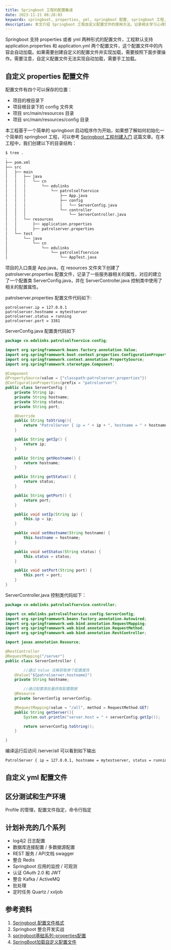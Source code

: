 ```yaml
---
title: Springboot 工程的配置集成
date: 2023-11-21 08:28:03
keywords: springboot, properties, yml, springboot 配置, springboot 工程, springboot 学习, springboot 入门
description: 本文介绍 Springboot 工程自定义配置文件的使用方法，记录相关学习心得体会。
---
```


Springboot 支持 properties 或者 yml 两种形式的配置文件，工程默认支持 application.properties 和 application.yml 两个配置文件，这个配置文件中的内容会自动加载。如果需要创建自定义的配置文件并实现加载，需要按照下面步骤操作。需要注意，自定义配置文件无法实现自动加载，需要手工加载。

## 自定义 properties 配置文件

配置文件有四个可以保存的位置：
* 项目的根目录下
* 项目根目录下的 config 文件夹
* 项目 src/main/resources 目录
* 项目 src/main/resources/config 目录

本工程基于一个简单的 springboot 启动程序作为开始，如果想了解如何初始化一个简单的 springboot 工程，可以参考 [Springboot 工程创建入门](http://www.edulinks.cn/2023/03/19/20230319-spring-boot-starter/) 这篇文章。在本工程中，我们创建以下的目录结构：
```sh
$ tree .                   
.
├── pom.xml
├── src
│   ├── main
│   │   ├── java
│   │   │   └── cn
│   │   │       └── edulinks
│   │   │           └── patrolselfservice
│   │   │               ├── App.java
│   │   │               ├── config
│   │   │               │   └── ServerConfig.java
│   │   │               └── controller
│   │   │                   └── ServerController.java
│   │   └── resources
│   │       ├── application.properties
│   │       ├── patrolserver.properties
│   └── test
│       └── java
│           └── cn
│               └── edulinks
│                   └── patrolselfservice
│                       └── AppTest.java
```
项目的入口类是 App.java，在 resources 文件夹下创建了 patrolserver.properties 配置文件，记录了一些服务器相关的属性，对应的建立了一个配置类 ServerConfig.java，并在 ServerController.java 控制类中使用了相关的配置属性。

patrolserver.properties 配置文件代码如下:
```
patrolserver.ip = 127.0.0.1
patrolserver.hostname = mytestserver
patrolserver.status = running
patrolserver.port = 3381
```

ServerConfig.java 配置类代码如下
```java
package cn.edulinks.patrolselfservice.config;

import org.springframework.beans.factory.annotation.Value;
import org.springframework.boot.context.properties.ConfigurationProperties;
import org.springframework.context.annotation.PropertySource;
import org.springframework.stereotype.Component;

@Component
@PropertySource(value = {"classpath:patrolserver.properties"})
@ConfigurationProperties(prefix = "patrolserver")
public class ServerConfig {
    private String ip;
    private String hostname;
    private String status;
    private String port;

    @Override
    public String toString(){
        return "PatrolServer { ip = " + ip + ", hostname = " + hostname + ", status = " + status + ", port = " + port + "}";
    }

    public String getIp() {
        return ip;
    }

    public String getHostname() {
        return hostname;
    }

    public String getStatus() {
        return status;
    }

    public String getPort() {
        return port;
    }

    public void setIp(String ip) {
        this.ip = ip;
    }

    public void setHostname(String hostname) {
        this.hostname = hostname;
    }

    public void setStatus(String status) {
        this.status = status;
    }

    public void setPort(String port) {
        this.port = port;
    }
}
```

ServerController.java 控制类代码如下：
```java
package cn.edulinks.patrolselfservice.controller;

import cn.edulinks.patrolselfservice.config.ServerConfig;
import org.springframework.beans.factory.annotation.Autowired;
import org.springframework.web.bind.annotation.RequestMapping;
import org.springframework.web.bind.annotation.RequestMethod;
import org.springframework.web.bind.annotation.RestController;

import javax.annotation.Resource;

@RestController
@RequestMapping("/server")
public class ServerController {

		//通过 Value 注解获取单个配置属性
    @Value("${patrolserver.hostname}")
    private String hostname;

		//通过配置类批量获取配置数据
    @Resource
    private ServerConfig serverConfig;

    @RequestMapping(value = "/all", method = RequestMethod.GET)
    public String getServer(){
        System.out.println("server.host = " + serverConfig.getIp());

        return serverConfig.toString();
    }

}
```

编译运行后访问 /server/all 可以看到如下输出
```html
PatrolServer { ip = 127.0.0.1, hostname = mytestserver, status = running, port = 3381}
```

## 自定义 yml 配置文件


## 区分测试和生产环境

Profile 的管理，配置文件指定，命令行指定


##  计划补充的几个系列
* log4j2 日志配置
* 数据库连接配置 / 多数据源配置
* REST 服务 / API文档 swagger
* 整合 Redis
* Springboot 应用的监控 / 可观测
* 认证 OAuth 2.0 和 JWT
* 整合 Kafka / ActiveMQ
* 批处理
* 定时任务 Quartz / xxljob

## 参考资料
1. [Springboot 配置文件格式](https://baijiahao.baidu.com/s?id=1766310050451174842&wfr=spider&for=pc)
2. Springboot 整合开发实战
3. [springboot基础系列-properties配置](https://www.cnblogs.com/V1haoge/p/7183408.html)
4. [SpringBoot加载自定义配置文件](https://blog.csdn.net/new_renren/article/details/130940498)